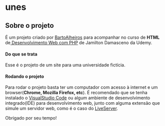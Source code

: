 # unes

## Sobre o projeto

É um projeto criado por [BartoAlheiros](https://github.com/BartoAlheiros) para acompanhar no curso de **HTML** de[ Desenvolvimento Web com PHP](https://www.udemy.com/course/web-completo/) de Jamilton Damasceno da Udemy.

#### Do que se trata

Esse é o projeto de um site para uma universidade fictícia.

#### Rodando o projeto

Para rodar o projeto basta ter um computador com acesso à internet e um browser(**Chrome, Mozilla Firefox, etc**). É recomendado que se tenha instalado o [VisualStudio Code](https://code.visualstudio.com/) ou algum ambiente de desenvolvimento integrado(IDE) para desenvolvimento web, junto com alguma extensão que simule um servidor web, como é o caso do [LiveServer](https://marketplace.visualstudio.com/items?itemName=ritwickdey.LiveServer).



Obrigado por seu tempo!


